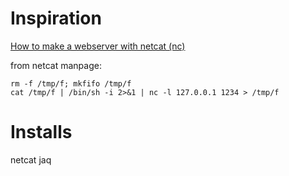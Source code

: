 # Inspiration

[How to make a webserver with netcat (nc)](https://jameshfisher.com/2018/12/31/how-to-make-a-webserver-with-netcat-nc/)

from netcat manpage:

```shell
rm -f /tmp/f; mkfifo /tmp/f
cat /tmp/f | /bin/sh -i 2>&1 | nc -l 127.0.0.1 1234 > /tmp/f
```

# Installs

netcat
jaq
